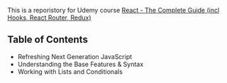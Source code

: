 This is a reporistory for Udemy course [React - The Complete Guide (incl Hooks, React Router, Redux)](https://www.udemy.com/course/react-the-complete-guide-incl-redux/)

## Table of Contents

- Refreshing Next Generation JavaScript
- Understanding the Base Features & Syntax
- Working with Lists and Conditionals
